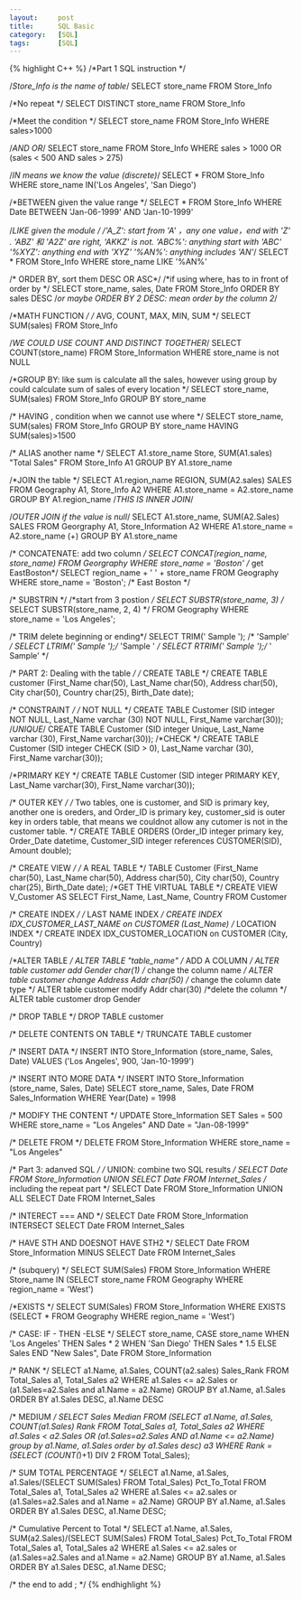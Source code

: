 ```yaml
---
layout:     post
title:      SQL Basic
category:   [SQL] 
tags:		[SQL]
---
```


{% highlight C++ %}
/*Part 1 SQL instruction */

/*Store_Info is the name of table*/
SELECT store_name FROM Store_Info

/*No repeat */
SELECT DISTINCT store_name FROM Store_Info

/*Meet the condition */
SELECT store_name 
FROM Store_Info 
WHERE sales>1000

/*AND OR*/
SELECT store_name 
FROM Store_Info
WHERE sales > 1000
OR (sales < 500 AND sales > 275)

/*IN means we know the value (discrete)*/
SELECT *
FROM Store_Info
WHERE store_name IN('Los Angeles', 'San Diego')

/*BETWEEN given the value range */
SELECT *
FROM Store_Info
WHERE Date BETWEEN 'Jan-06-1999' AND 'Jan-10-1999' 

/*LIKE given the module */
/*'A_Z': start from 'A' ，any one value，end with 'Z' . 
'ABZ' 和 'A2Z' are right, 'AKKZ' is not.
'ABC%': anything start with 'ABC'
'%XYZ': anything end with 'XYZ'
'%AN%': anything includes 'AN'*/
SELECT *
FROM Store_Info
WHERE store_name LIKE '%AN%'

/* ORDER BY, sort them DESC OR ASC*/
/*if using where, has to in front of order by */
SELECT store_name, sales, Date
FROM Store_Info
ORDER BY sales DESC
/*or maybe ORDER BY 2 DESC: mean order by the column 2*/

/*MATH FUNCTION */
/* AVG, COUNT, MAX, MIN, SUM */
SELECT SUM(sales)
FROM Store_Info

/*WE COULD USE COUNT AND DISTINCT TOGETHER*/
SELECT COUNT(store_name)
FROM Store_Information
WHERE store_name is not NULL

/*GROUP BY: like sum is calculate all the sales, however using group by could calculate sum of sales of every location */
SELECT store_name, SUM(sales)
FROM Store_Info
GROUP BY store_name

/* HAVING , condition when we cannot use where */
SELECT store_name, SUM(sales)
FROM Store_Info
GROUP BY store_name 
HAVING SUM(sales)>1500

/* ALIAS another name */
SELECT A1.store_name Store, SUM(A1.sales) "Total Sales"
FROM Store_Info A1
GROUP BY A1.store_name 

/*JOIN the table */
SELECT A1.region_name REGION, SUM(A2.sales) SALES
FROM Geography A1, Store_Info A2
WHERE A1.store_name = A2.store_name
GROUP BY A1.region_name
/*THIS IS INNER JOIN*/

/*OUTER JOIN if the value is null*/
SELECT A1.store_name, SUM(A2.Sales) SALES
FROM Georgraphy A1, Store_Information A2
WHERE A1.store_name = A2.store_name (+)
GROUP BY A1.store_name 

/* CONCATENATE: add two column */
SELECT CONCAT(region_name, store_name) FROM Georgraphy
WHERE store_name = 'Boston'
/* get EastBoston*/
SELECT region_name + ' ' + store_name FROM Geography
WHERE store_name = 'Boston'; 
/* East Boston */

/* SUBSTRIN */
/*start from 3 postion */
SELECT SUBSTR(store_name, 3)
/* SELECT SUBSTR(store_name, 2, 4) */
FROM Geography
WHERE store_name = 'Los Angeles'; 

/* TRIM delete beginning or ending*/
SELECT TRIM('	Sample	'); /* 'Sample' */
SELECT LTRIM('	Sample	');/* 'Sample	' */
SELECT RTRIM('	Sample	');/* '		Sample' */



/* PART 2: Dealing with the table */
/* CREATE TABLE */
CREATE TABLE customer
(First_Name char(50),
Last_Name char(50),
Address char(50),
City char(50),
Country char(25),
Birth_Date date); 

/* CONSTRAINT */
/* NOT NULL */
CREATE TABLE Customer
(SID integer NOT NULL,
Last_Name varchar (30) NOT NULL,
First_Name varchar(30)); 
/*UNIQUE*/
CREATE TABLE Customer
(SID integer Unique,
Last_Name varchar (30),
First_Name varchar(30));
/*CHECK */
CREATE TABLE Customer
(SID integer CHECK (SID > 0),
Last_Name varchar (30),
First_Name varchar(30)); 


/*PRIMARY KEY */
CREATE TABLE Customer
(SID integer PRIMARY KEY,
Last_Name varchar(30),
First_Name varchar(30)); 

/* OUTER KEY */
/* Two tables, one is customer, and SID is primary key,
another one is oreders, and Order_ID is primary key,
customer_sid is outer key in orders table, that means we couldnot allow any cutomer is not in the customer table. */
CREATE TABLE ORDERS
(Order_ID integer primary key, 
Order_Date datetime,
Customer_SID integer references CUSTOMER(SID),
Amount double); 

/* CREATE VIEW */
/* A REAL TABLE */
TABLE Customer
(First_Name char(50),
Last_Name char(50),
Address char(50),
City char(50),
Country char(25),
Birth_Date date);
/*GET THE VIRTUAL TABLE */
CREATE VIEW V_Customer
AS SELECT First_Name, Last_Name, Country
FROM Customer 

/* CREATE INDEX */
/* LAST NAME INDEX */
CREATE INDEX IDX_CUSTOMER_LAST_NAME
on CUSTOMER (Last_Name) 
/* LOCATION INDEX */
CREATE INDEX IDX_CUSTOMER_LOCATION
on CUSTOMER (City, Country) 

/*ALTER TABLE */
ALTER TABLE "table_name" 
/* ADD A COLUMN */
ALTER table customer add Gender char(1) 
/* change the column name */
ALTER table customer change Address Addr char(50) 
/* change the column date type */
ALTER table customer modify Addr char(30) 
/*delete the column */
ALTER table customer drop Gender 

/* DROP TABLE */
DROP TABLE customer

/* DELETE CONTENTS ON TABLE */
TRUNCATE TABLE customer

/* INSERT DATA */
INSERT INTO Store_Information (store_name, Sales, Date)
VALUES ('Los Angeles', 900, 'Jan-10-1999') 

/* INSERT INTO MORE DATA */
INSERT INTO Store_Information (store_name, Sales, Date)
SELECT store_name, Sales, Date
FROM Sales_Information
WHERE Year(Date) = 1998

/* MODIFY THE CONTENT */
UPDATE Store_Information
SET Sales = 500
WHERE store_name = "Los Angeles"
AND Date = "Jan-08-1999" 

/* DELETE FROM */
DELETE FROM Store_Information
WHERE store_name = "Los Angeles" 





/* Part 3: adanved SQL */
/* UNION: combine two SQL results */
SELECT Date FROM Store_Information
UNION
SELECT Date FROM Internet_Sales 
/* including the repeat part */
SELECT Date FROM Store_Information
UNION ALL
SELECT Date FROM Internet_Sales 

/* INTERECT === AND */
SELECT Date FROM Store_Information
INTERSECT
SELECT Date FROM Internet_Sales

/* HAVE STH AND DOESNOT HAVE STH2 */
SELECT Date FROM Store_Information
MINUS
SELECT Date FROM Internet_Sales 

/* (subquery) */
SELECT SUM(Sales) FROM Store_Information
WHERE Store_name IN
(SELECT store_name FROM Geography
WHERE region_name = 'West') 

/*EXISTS */
SELECT SUM(Sales) FROM Store_Information
WHERE EXISTS
(SELECT * FROM Geography
WHERE region_name = 'West') 

/* CASE: IF - THEN -ELSE */
SELECT store_name, CASE store_name
 WHEN 'Los Angeles' THEN Sales * 2
 WHEN 'San Diego' THEN Sales * 1.5
 ELSE Sales
 END
"New Sales",
Date
FROM Store_Information 

/* RANK */
SELECT a1.Name, a1.Sales, COUNT(a2.sales) Sales_Rank
FROM Total_Sales a1, Total_Sales a2
WHERE a1.Sales <= a2.Sales or (a1.Sales=a2.Sales and a1.Name = a2.Name)
GROUP BY a1.Name, a1.Sales
ORDER BY a1.Sales DESC, a1.Name DESC

/* MEDIUM */
SELECT Sales Median FROM
(SELECT a1.Name, a1.Sales, COUNT(a1.Sales) Rank
FROM Total_Sales a1, Total_Sales a2
WHERE a1.Sales < a2.Sales OR (a1.Sales=a2.Sales AND a1.Name <= a2.Name)
group by a1.Name, a1.Sales
order by a1.Sales desc) a3
WHERE Rank = (SELECT (COUNT(*)+1) DIV 2 FROM Total_Sales); 

/* SUM TOTAL PERCENTAGE */
SELECT a1.Name, a1.Sales, a1.Sales/(SELECT SUM(Sales) FROM Total_Sales) Pct_To_Total
FROM Total_Sales a1, Total_Sales a2
WHERE a1.Sales <= a2.sales or (a1.Sales=a2.Sales and a1.Name = a2.Name)
GROUP BY a1.Name, a1.Sales
ORDER BY a1.Sales DESC, a1.Name DESC; 

/* Cumulative Percent to Total */
SELECT a1.Name, a1.Sales, SUM(a2.Sales)/(SELECT SUM(Sales) FROM Total_Sales)
Pct_To_Total
FROM Total_Sales a1, Total_Sales a2
WHERE a1.Sales <= a2.sales or (a1.Sales=a2.Sales and a1.Name = a2.Name)
GROUP BY a1.Name, a1.Sales
ORDER BY a1.Sales DESC, a1.Name DESC;


/* the end to add ; */
{% endhighlight %}
